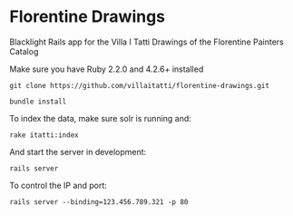 # Florentine Drawings
Blacklight Rails app for the Villa I Tatti Drawings of the Florentine Painters Catalog

Make sure you have Ruby 2.2.0 and 4.2.6+ installed

```
git clone https://github.com/villaitatti/florentine-drawings.git
```

```
bundle install
```

To index the data, make sure solr is running and:
```
rake itatti:index
```

And start the server in development:
```
rails server
```

To control the IP and port:
```
rails server --binding=123.456.789.321 -p 80
```
